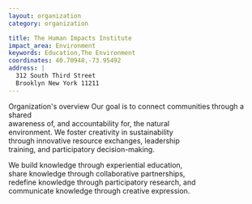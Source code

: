 ```yaml
---
layout: organization
category: organization

title: The Human Impacts Institute
impact_area: Environment
keywords: Education,The Environment
coordinates: 40.70948,-73.95492
address: |
  312 South Third Street
  Brooklyn New York 11211
---
```

Organization's overview
Our goal is to connect communities through a shared  
awareness of, and accountability for, the natural  
environment. We foster creativity in sustainability  
through innovative resource exchanges, leadership  
training, and participatory decision-making.  
 
We build knowledge through experiential education,  
share knowledge through collaborative partnerships,  
redefine knowledge through participatory research, and  
communicate knowledge through creative expression.